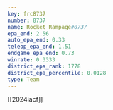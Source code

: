 ```yaml
---
key: frc8737
number: 8737
name: Rocket Rampage#8737
epa_end: 2.56
auto_epa_end: 0.33
teleop_epa_end: 1.51
endgame_epa_end: 0.73
winrate: 0.3333
district_epa_rank: 1778
district_epa_percentile: 0.0128
type: Team
---
```

[[2024iacf]]
